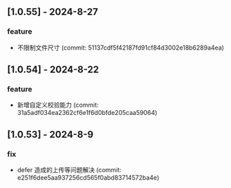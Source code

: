 ## [1.0.55] - 2024-8-27

### feature

- 不限制文件尺寸 (commit: 51137cdf5f42187fd91cf84d3002e18b6289a4ea)

## [1.0.54] - 2024-8-22

### feature

- 新增自定义校验能力 (commit: 31a5adf034ea2362cf6e1f6d0bfde205caa59064)

## [1.0.53] - 2024-8-9

### fix

- defer 造成的上传等问题解决 (commit: e251f6dee5aa937256cd565f0abd83714572ba4e)
